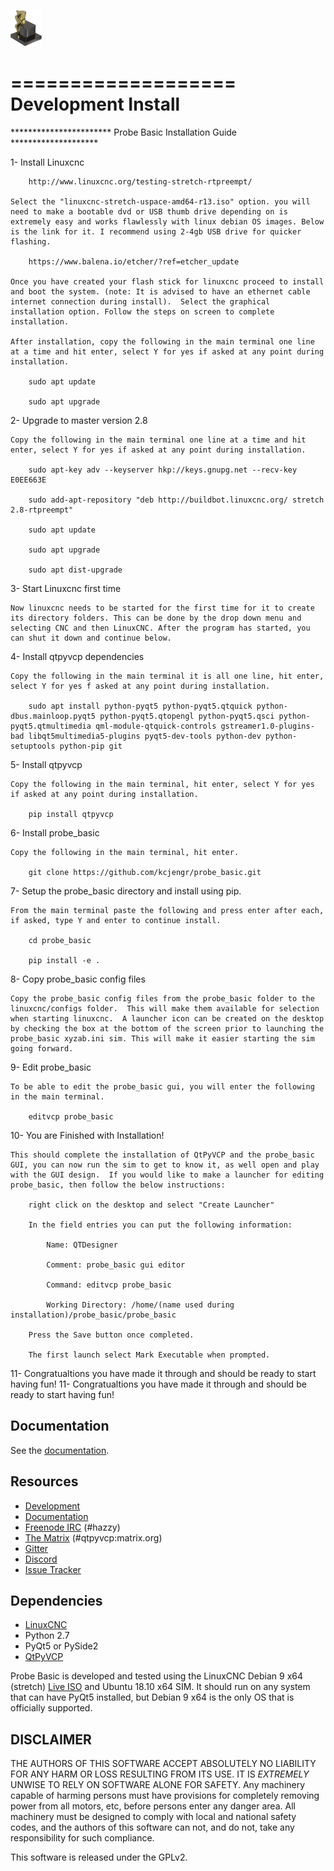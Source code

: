 ![](probe_basic/images/probe_basic_icon.png)

===================
Development Install
===================


*********************** Probe Basic Installation Guide ********************

1- Install Linuxcnc
   
		http://www.linuxcnc.org/testing-stretch-rtpreempt/

    Select the "linuxcnc-stretch-uspace-amd64-r13.iso" option. you will need to make a bootable dvd or USB thumb drive depending on is extremely easy and works flawlessly with linux debian OS images. Below is the link for it. I recommend using 2-4gb USB drive for quicker flashing.

		https://www.balena.io/etcher/?ref=etcher_update

    Once you have created your flash stick for linuxcnc proceed to install and boot the system. (note: It is advised to have an ethernet cable internet connection during install).  Select the graphical installation option. Follow the steps on screen to complete installation.

    After installation, copy the following in the main terminal one line at a time and hit enter, select Y for yes if asked at any point during installation.

		sudo apt update

		sudo apt upgrade


2- Upgrade to master version 2.8

	Copy the following in the main terminal one line at a time and hit enter, select Y for yes if asked at any point during installation.

		sudo apt-key adv --keyserver hkp://keys.gnupg.net --recv-key E0EE663E

		sudo add-apt-repository "deb http://buildbot.linuxcnc.org/ stretch 2.8-rtpreempt"

		sudo apt update

		sudo apt upgrade

		sudo apt dist-upgrade


3- Start Linuxcnc first time

	Now linuxcnc needs to be started for the first time for it to create its directory folders. This can be done by the drop down menu and selecting CNC and then LinuxCNC. After the program has started, you can shut it down and continue below.


4- Install qtpyvcp dependencies
	
	Copy the following in the main terminal it is all one line, hit enter, select Y for yes f asked at any point during installation.

		sudo apt install python-pyqt5 python-pyqt5.qtquick python-dbus.mainloop.pyqt5 python-pyqt5.qtopengl python-pyqt5.qsci python-pyqt5.qtmultimedia qml-module-qtquick-controls gstreamer1.0-plugins-bad libqt5multimedia5-plugins pyqt5-dev-tools python-dev python-setuptools python-pip git


5- Install qtpyvcp
	
	Copy the following in the main terminal, hit enter, select Y for yes if asked at any point during installation.

		pip install qtpyvcp


6- Install probe_basic

	Copy the following in the main terminal, hit enter.
   
		git clone https://github.com/kcjengr/probe_basic.git


7- Setup the probe_basic directory and install using pip.
	
	From the main terminal paste the following and press enter after each, if asked, type Y and enter to continue install.

		cd probe_basic

		pip install -e .


8- Copy probe_basic config files

 	Copy the probe_basic config files from the probe_basic folder to the linuxcnc/configs folder.  This will make them available for selection when starting linuxcnc.  A launcher icon can be created on the desktop by checking the box at the bottom of the screen prior to launching the probe_basic xyzab.ini sim. This will make it easier starting the sim going forward.

9- Edit probe_basic

	To be able to edit the probe_basic gui, you will enter the following in the main terminal.

		editvcp probe_basic


10- You are Finished with Installation!

	This should complete the installation of QtPyVCP and the probe_basic GUI, you can now run the sim to get to know it, as well open and play with the GUI design.  If you would like to make a launcher for editing probe_basic, then follow the below instructions:

		right click on the desktop and select "Create Launcher"

		In the field entries you can put the following information:

			Name: QTDesigner

			Comment: probe_basic gui editor

			Command: editvcp probe_basic

			Working Directory: /home/(name used during installation)/probe_basic/probe_basic

		Press the Save button once completed.

		The first launch select Mark Executable when prompted.


11- Congratualtions you have made it through and should be ready to start having fun!
11- Congratualtions you have made it through and should be ready to start having fun!


## Documentation

See the [documentation](https://kcjengr.github.io/qtpyvcp/).


## Resources

* [Development](https://github.com/kcjengr/ProbeBasic/)
* [Documentation](https://kcjengr.github.io/qtpyvcp/)
* [Freenode IRC](http://webchat.freenode.net/?channels=%23hazzy) (#hazzy)
* [The Matrix](https://riot.im/app/#/room/#qtpyvcp:matrix.org) (#qtpyvcp:matrix.org)
* [Gitter](https://gitter.im/kcjengr/qtpyvcp)
* [Discord](https://discord.gg/463hMhd)
* [Issue Tracker](https://github.com/kcjengr/ProbeBasic/issues)


## Dependencies

* [LinuxCNC](https://linuxcnc.org)
* Python 2.7
* PyQt5 or PySide2
* [QtPyVCP](https://qtpyvcp.kcjengr.com/)

Probe Basic is developed and tested using the LinuxCNC Debian 9 x64 (stretch)
[Live ISO](http://www.linuxcnc.org/testing-stretch-rtpreempt/) and Ubuntu 18.10 x64 SIM. It should run
on any system that can have PyQt5 installed, but Debian 9 x64 is the only OS
that is officially supported.


## DISCLAIMER

THE AUTHORS OF THIS SOFTWARE ACCEPT ABSOLUTELY NO LIABILITY FOR
ANY HARM OR LOSS RESULTING FROM ITS USE.  IT IS _EXTREMELY_ UNWISE
TO RELY ON SOFTWARE ALONE FOR SAFETY.  Any machinery capable of
harming persons must have provisions for completely removing power
from all motors, etc, before persons enter any danger area.  All
machinery must be designed to comply with local and national safety
codes, and the authors of this software can not, and do not, take
any responsibility for such compliance.

This software is released under the GPLv2.
